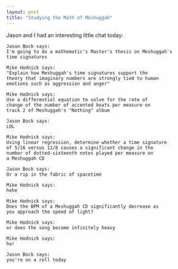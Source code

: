 ```yaml
---
layout: post
title: "Studying the Math of Meshuggah"
---
```


<p>Jason and I had an interesting little chat today:</p> 

<pre><code>Jason Bock says:
I'm going to do a mathematic's Master's thesis on Meshuggah's 
time signatures

Mike Hodnick says:
"Explain how Meshuggah's time signatures support the 
theory that imaginary numbers are strongly tied to human 
emotions such as aggression and anger"

Mike Hodnick says:
Use a differential equation to solve for the rate of 
change of the number of accented beats per measure on 
track 2 of Meshuggah's "Nothing" album

Jason Bock says:
LOL

Mike Hodnick says:
Using linear regression, determine whether a time signature 
of 5/16 versus 11/8 causes a significant change in the 
number of dotted-sixteenth notes played per measure on 
a Meshuggah CD

Jason Bock says:
Or a rip in the fabric of spacetime

Mike Hodnick says:
hehe

Mike Hodnick says:
Does the BPM of a Meshuggah CD significantly decrease as 
you approach the speed of light?

Mike Hodnick says:
or does the song become infinitely heavy

Mike Hodnick says:
ha!

Jason Bock says:
you're on a roll today</code></pre>

